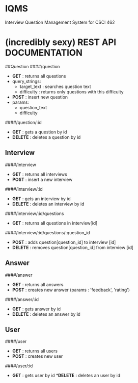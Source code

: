 # IQMS
Interview Question Management System for CSCI 462




# (incredibly sexy) REST API DOCUMENTATION

##Question
####/question
* **GET**  : returns all questions 
 * query_strings:
   * target_text : searches question text
    * difficulty : returns only questions with this difficulty
* **POST** : insert new question
 * params: 
   * question_text   
    * difficulty

####/question/:id
* **GET**    : gets a question by id
* **DELETE** : deletes a question by id

## Interview
####/interview
* **GET**  : returns all interviews
* **POST** : insert a new interview

####/interview/:id
* **GET**    : gets an interview by id
* **DELETE** : deletes an interview by id

####/interview/:id/questions
* **GET** : returns all questions in interview[id]
	
####/interview/:id/questions/:question_id
* **POST**   : adds question[question_id] to interview [id]
* **DELETE** : removes question[question_id] from interview [id]

## Answer
####/answer
* **GET**  : returns all answers
* **POST** : creates new answer (params : 'feedback', 'rating')

####/answer/:id
* **GET**    : gets answer by id
* **DELETE** : deletes an answer by id

## User
####/user
* **GET**  : returns all users
* **POST** : creates new user

####/user/:id
* **GET**    : gets user by id
***DELETE** : deletes an user by id
